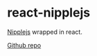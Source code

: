 # react-nipplejs

[Nipplejs](https://yoannmoi.net/nipplejs/) wrapped in react.

[Github repo](https://github.com/bstdevices/react-nipplejs)
